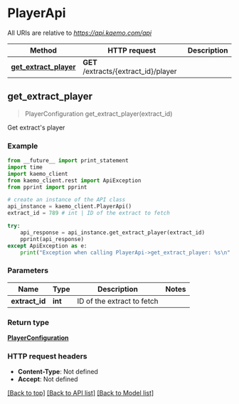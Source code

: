 # PlayerApi

All URIs are relative to *https://api.kaemo.com/api*

Method | HTTP request | Description
------------- | ------------- | -------------
[**get_extract_player**](#get_extract_player) | **GET** /extracts/{extract_id}/player | 


## **get_extract_player**
> PlayerConfiguration get_extract_player(extract_id)



Get extract's player

### Example 
```python
from __future__ import print_statement
import time
import kaemo_client
from kaemo_client.rest import ApiException
from pprint import pprint

# create an instance of the API class
api_instance = kaemo_client.PlayerApi()
extract_id = 789 # int | ID of the extract to fetch

try: 
    api_response = api_instance.get_extract_player(extract_id)
    pprint(api_response)
except ApiException as e:
    print("Exception when calling PlayerApi->get_extract_player: %s\n" % e)
```

### Parameters

Name | Type | Description  | Notes
------------- | ------------- | ------------- | -------------
 **extract_id** | **int**| ID of the extract to fetch | 

### Return type

[**PlayerConfiguration**](#PlayerConfiguration)

### HTTP request headers

 - **Content-Type**: Not defined
 - **Accept**: Not defined

[[Back to top]](#) [[Back to API list]](#documentation-for-api-endpoints) [[Back to Model list]](#documentation-for-models)

